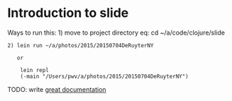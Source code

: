# Introduction to slide

Ways to run this:
	1) move to project directory eq: cd ~/a/code/clojure/slide
	
	2) lein run ~/a/photos/2015/20150704DeRuyterNY
       
	   or

		lein repl
		(-main "/Users/pwv/a/photos/2015/20150704DeRuyterNY")


TODO: write [great documentation](http://jacobian.org/writing/great-documentation/what-to-write/)
